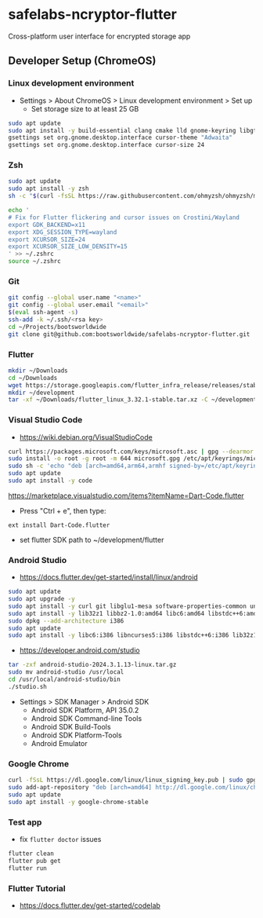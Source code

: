 # safelabs-ncryptor-flutter

Cross-platform user interface for encrypted storage app

## Developer Setup (ChromeOS)

### Linux development environment

* Settings > About ChromeOS > Linux development environment > Set up
    * Set storage size to at least 25 GB

```bash
sudo apt update
sudo apt install -y build-essential clang cmake lld gnome-keyring libgtk-3-dev libsecret-1-dev libjsoncpp-dev libsecret-1-0 libx11-dev libfontconfig1-dev liblzma-dev libstdc++-12-dev ninja-build pkg-config
gsettings set org.gnome.desktop.interface cursor-theme "Adwaita"
gsettings set org.gnome.desktop.interface cursor-size 24
```

### Zsh

```bash
sudo apt update
sudo apt install -y zsh
sh -c "$(curl -fsSL https://raw.githubusercontent.com/ohmyzsh/ohmyzsh/master/tools/install.sh)"

echo '
# Fix for Flutter flickering and cursor issues on Crostini/Wayland
export GDK_BACKEND=x11
export XDG_SESSION_TYPE=wayland
export XCURSOR_SIZE=24
export XCURSOR_SIZE_LOW_DENSITY=15
' >> ~/.zshrc
source ~/.zshrc
```

### Git

```bash
git config --global user.name "<name>"
git config --global user.email "<email>"
$(eval ssh-agent -s)
ssh-add -k ~/.ssh/<rsa key>
cd ~/Projects/bootsworldwide
git clone git@github.com:bootsworldwide/safelabs-ncryptor-flutter.git
```

### Flutter

```bash
mkdir ~/Downloads
cd ~/Downloads
wget https://storage.googleapis.com/flutter_infra_release/releases/stable/linux/flutter_linux_3.32.1-stable.tar.xz
mkdir ~/development
tar -xf ~/Downloads/flutter_linux_3.32.1-stable.tar.xz -C ~/development/
```

### Visual Studio Code

* https://wiki.debian.org/VisualStudioCode

```bash
curl https://packages.microsoft.com/keys/microsoft.asc | gpg --dearmor > microsoft.gpg
sudo install -o root -g root -m 644 microsoft.gpg /etc/apt/keyrings/microsoft-archive-keyring.gpg
sudo sh -c 'echo "deb [arch=amd64,arm64,armhf signed-by=/etc/apt/keyrings/microsoft-archive-keyring.gpg] https://packages.microsoft.com/repos/code stable main" > /etc/apt/sources.list.d/vscode.list'
sudo apt update
sudo apt install -y code
```

https://marketplace.visualstudio.com/items?itemName=Dart-Code.flutter

* Press "Ctrl + e", then type:

```text
ext install Dart-Code.flutter
```

* set flutter SDK path to ~/development/flutter

### Android Studio

* https://docs.flutter.dev/get-started/install/linux/android

```bash
sudo apt update
sudo apt upgrade -y
sudo apt install -y curl git libglu1-mesa software-properties-common unzip xz-utils unzip zip
sudo apt install -y lib32z1 libbz2-1.0:amd64 libc6:amd64 libstdc++6:amd64
sudo dpkg --add-architecture i386
sudo apt update
sudo apt install -y libc6:i386 libncurses5:i386 libstdc++6:i386 lib32z1 libbz2-1.0:i386
```

* https://developer.android.com/studio

```bash
tar -zxf android-studio-2024.3.1.13-linux.tar.gz
sudo mv android-studio /usr/local 
cd /usr/local/android-studio/bin 
./studio.sh
```

* Settings > SDK Manager > Android SDK
    * Android SDK Platform, API 35.0.2
    * Android SDK Command-line Tools
    * Android SDK Build-Tools
    * Android SDK Platform-Tools
    * Android Emulator

### Google Chrome

```bash
curl -fSsL https://dl.google.com/linux/linux_signing_key.pub | sudo gpg --dearmor | sudo tee /usr/share/keyrings/google-chrome.gpg >> /dev/null
sudo add-apt-repository "deb [arch=amd64] http://dl.google.com/linux/chrome/deb/ stable main"
sudo apt update
sudo apt install -y google-chrome-stable
```

### Test app

* fix `flutter doctor` issues

```bash
flutter clean
flutter pub get
flutter run
```

### Flutter Tutorial

* https://docs.flutter.dev/get-started/codelab

